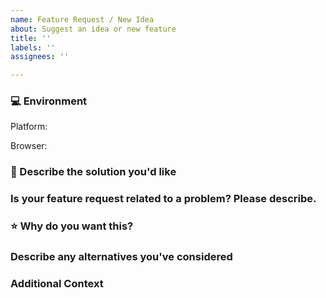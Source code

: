 ```yaml
---
name: Feature Request / New Idea
about: Suggest an idea or new feature
title: ''
labels: ''
assignees: ''

---
```




<!-- Before submitting a new issue, please make sure that the same issue has not been created already -->
<!-- NOTE: Stuff inside <! -- STUFF -- > will NOT show up in your post and is for direction/guidance to help you properly fill out this Issue form -->

### 💻 Environment
<!-- Details about your device and browser -->

<!-- simply copy an option below and paste BEFORE "<!-" (ex. Platform: Windows <! -- macOS/Windows...) -->
Platform: <!-- macOS/Windows/iPad/iPhone/Android/Linux -->
<!-- simply copy an option below and paste BEFORE "<!-" (ex. Browser: Chrome <! -- Chrome/Firefox/...) -->
Browser: <!-- Chrome/Firefox/Safari/Edge/IE/Opera/Brave/Vivaldi -->


### 📒 Describe the solution you'd like
<!-- Short and concise description of the imporovement/feature -->


### Is your feature request related to a problem? Please describe.
<!-- A clear and concise description of what the problem is. Ex. I'm always frustrated when [...] -->


### ⭐️ Why do you want this?
<!-- Let us know what is the use case that this improvement solves -->


### Describe any alternatives you've considered
<!-- A clear and concise description of any alternative solutions or features you've tried or considered. -->


### Additional Context
<!-- Add any other context or screenshots about the feature request here -->

